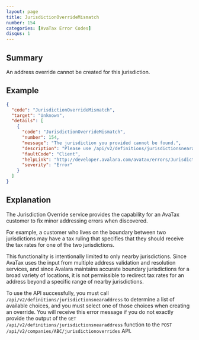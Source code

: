 ```yaml
---
layout: page
title: JurisdictionOverrideMismatch
number: 154
categories: [AvaTax Error Codes]
disqus: 1
---
```


## Summary

An address override cannot be created for this jurisdiction.

## Example

```json
{
  "code": "JurisdictionOverrideMismatch",
  "target": "Unknown",
  "details": [
    {
      "code": "JurisdictionOverrideMismatch",
      "number": 154,
      "message": "The jurisdiction you provided cannot be found.",
      "description": "Please use /api/v2/definitions/jurisdictionsnearaddress to determine nearby jurisdictions for use in overrides.",
      "faultCode": "Client",
      "helpLink": "http://developer.avalara.com/avatax/errors/JurisdictionOverrideMismatch",
      "severity": "Error"
    }
  ]
}
```

## Explanation

The Jurisdiction Override service provides the capability for an AvaTax customer to fix minor addressing errors when discovered.

For example, a customer who lives on the boundary between two jurisdictions may have a tax ruling that specifies that they should receive the tax rates for one of the two jurisdictions.

This functionality is intentionally limited to only nearby jurisdictions.  Since AvaTax uses the input from multiple address validation and resolution services, and since Avalara maintains accurate boundary jurisdictions for a broad variety of locations, it is not permissible to redirect tax rates for an address beyond a specific range of nearby jurisdictions.

To use the API successfully, you must call `/api/v2/definitions/jurisdictionsnearaddress` to determine a list of available choices, and you must select one of those choices when creating an override.  You will receive this error message if you do not exactly provide the output of the `GET /api/v2/definitions/jurisdictionsnearaddress` function to the `POST /api/v2/companies/ABC/jurisdictionoverrides` API.
